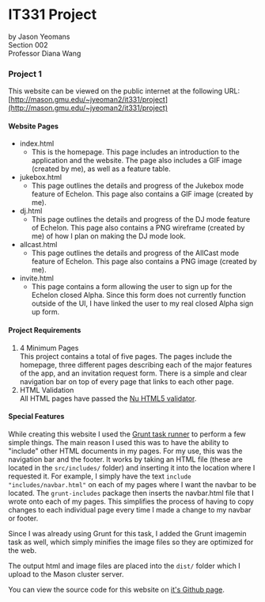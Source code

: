 # IT331 Project
by Jason Yeomans  
Section 002  
Professor Diana Wang

### Project 1
This website can be viewed on the public internet at the following URL:
[http://mason.gmu.edu/~jyeoman2/it331/project](http://mason.gmu.edu/~jyeoman2/it331/project)

#### Website Pages
* index.html
  * This is the homepage. This page includes an introduction to the application and the website.
  The page also includes a GIF image (created by me), as well as a feature table.
* jukebox.html
  * This page outlines the details and progress of the Jukebox mode feature of Echelon.
  This page also contains a GIF image (created by me).
* dj.html
  * This page outlines the details and progress of the DJ mode feature of Echelon.
  This page also contains a PNG wireframe (created by me) of how I plan on making the DJ mode look.
* allcast.html
  * This page outlines the details and progress of the AllCast mode feature of Echelon.
  This page also contains a PNG image (created by me).
* invite.html
  * This page contains a form allowing the user to sign up for the Echelon closed Alpha.
  Since this form does not currently function outside of the UI, I have linked the user to my real closed Alpha sign up form.

#### Project Requirements
1. 4 Minimum Pages  
This project contains a total of five pages.
The pages include the homepage, three different pages describing each of the major features of the app, and an invitation request form.
There is a simple and clear navigation bar on top of every page that links to each other page.
12. HTML Validation  
All HTML pages have passed the [Nu HTML5 validator](https://html5.validator.nu).

#### Special Features
While creating this website I used the [Grunt task runner](http://gruntjs.com/) to perform a few simple things.
The main reason I used this was to have the ability to "include" other HTML documents in my pages.
For my use, this was the navigation bar and the footer.
It works by taking an HTML file (these are located in the `src/includes/` folder) and inserting it into the location where I requested it.
For example, I simply have the text `include "includes/navbar.html"` on each of my pages where I want the navbar to be located.
The `grunt-includes` package then inserts the navbar.html file that I wrote onto each of my pages.
This simplifies the process of having to copy changes to each individual page every time I made a change to my navbar or footer.

Since I was already using Grunt for this task, I added the Grunt imagemin task as well, which simply minifies the image files so they are optimized for the web.

The output html and image files are placed into the `dist/` folder which I upload to the Mason cluster server.

You can view the source code for this website on [it's Github page](https://github.com/YeomansIII/IT331-Project).